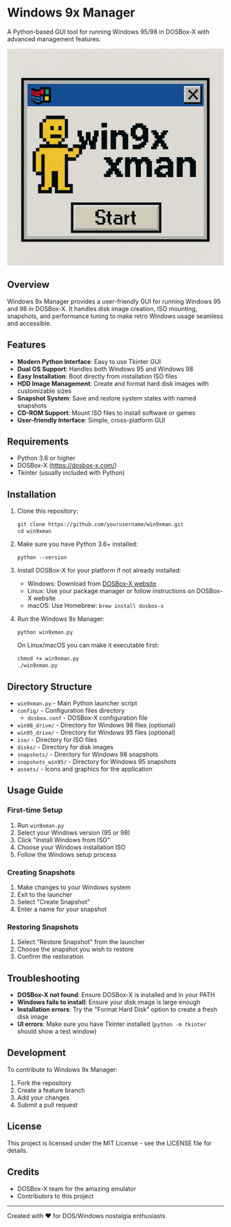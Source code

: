 # Windows 9x Manager

A Python-based GUI tool for running Windows 95/98 in DOSBox-X with advanced management features.

![Windows 9x Manager](assets/logo.png)

## Overview

Windows 9x Manager provides a user-friendly GUI for running Windows 95 and 98 in DOSBox-X. It handles disk image creation, ISO mounting, snapshots, and performance tuning to make retro Windows usage seamless and accessible.

## Features

- **Modern Python Interface**: Easy to use Tkinter GUI
- **Dual OS Support**: Handles both Windows 95 and Windows 98
- **Easy Installation**: Boot directly from installation ISO files
- **HDD Image Management**: Create and format hard disk images with customizable sizes
- **Snapshot System**: Save and restore system states with named snapshots
- **CD-ROM Support**: Mount ISO files to install software or games
- **User-friendly Interface**: Simple, cross-platform GUI

## Requirements

- Python 3.6 or higher
- DOSBox-X (https://dosbox-x.com/)
- Tkinter (usually included with Python)

## Installation

1. Clone this repository:
   ```
   git clone https://github.com/yourusername/win9xman.git
   cd win9xman
   ```

2. Make sure you have Python 3.6+ installed:
   ```
   python --version
   ```

3. Install DOSBox-X for your platform if not already installed:
   - Windows: Download from [DOSBox-X website](https://dosbox-x.com/)
   - Linux: Use your package manager or follow instructions on DOSBox-X website
   - macOS: Use Homebrew: `brew install dosbox-x`

4. Run the Windows 9x Manager:
   ```
   python win9xman.py
   ```
   
   On Linux/macOS you can make it executable first:
   ```
   chmod +x win9xman.py
   ./win9xman.py
   ```

## Directory Structure

- `win9xman.py` - Main Python launcher script
- `config/` - Configuration files directory
  - `dosbox.conf` - DOSBox-X configuration file
- `win98_drive/` - Directory for Windows 98 files (optional)
- `win95_drive/` - Directory for Windows 95 files (optional)
- `iso/` - Directory for ISO files
- `disks/` - Directory for disk images
- `snapshots/` - Directory for Windows 98 snapshots
- `snapshots_win95/` - Directory for Windows 95 snapshots
- `assets/` - Icons and graphics for the application

## Usage Guide

### First-time Setup

1. Run `win9xman.py`
2. Select your Windows version (95 or 98)
3. Click "Install Windows from ISO"
4. Choose your Windows installation ISO
5. Follow the Windows setup process

### Creating Snapshots

1. Make changes to your Windows system
2. Exit to the launcher
3. Select "Create Snapshot"
4. Enter a name for your snapshot

### Restoring Snapshots

1. Select "Restore Snapshot" from the launcher
2. Choose the snapshot you wish to restore
3. Confirm the restoration

## Troubleshooting

- **DOSBox-X not found**: Ensure DOSBox-X is installed and in your PATH
- **Windows fails to install**: Ensure your disk image is large enough
- **Installation errors**: Try the "Format Hard Disk" option to create a fresh disk image
- **UI errors**: Make sure you have Tkinter installed (`python -m tkinter` should show a test window)

## Development

To contribute to Windows 9x Manager:

1. Fork the repository
2. Create a feature branch
3. Add your changes
4. Submit a pull request

## License

This project is licensed under the MIT License - see the LICENSE file for details.

## Credits

- DOSBox-X team for the amazing emulator
- Contributors to this project

---

Created with ❤️ for DOS/Windows nostalgia enthusiasts
